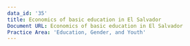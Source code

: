 ```yaml
---
data_id: '35'
title: Economics of basic education in El Salvador
Document URL: Economics of basic education in El Salvador
Practice Area: 'Education, Gender, and Youth'
---
```

